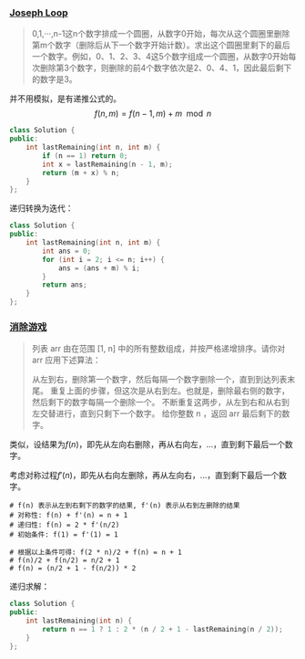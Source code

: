 ### [Joseph Loop](https://leetcode-cn.com/problems/yuan-quan-zhong-zui-hou-sheng-xia-de-shu-zi-lcof/)

> 0,1,···,n-1这n个数字排成一个圆圈，从数字0开始，每次从这个圆圈里删除第m个数字（删除后从下一个数字开始计数）。求出这个圆圈里剩下的最后一个数字。例如，0、1、2、3、4这5个数字组成一个圆圈，从数字0开始每次删除第3个数字，则删除的前4个数字依次是2、0、4、1，因此最后剩下的数字是3。

并不用模拟，是有递推公式的。
$$
f(n, m) = f(n-1, m) + m \mod n
$$

```cpp
class Solution {
public:
    int lastRemaining(int n, int m) {
        if (n == 1) return 0;
        int x = lastRemaining(n - 1, m);
        return (m + x) % n;
    }
};
```

递归转换为迭代：

```cpp
class Solution {
public:
    int lastRemaining(int n, int m) {
        int ans = 0;
        for (int i = 2; i <= n; i++) {
            ans = (ans + m) % i;
        }
        return ans;
    }
};
```



### [消除游戏](https://leetcode-cn.com/problems/elimination-game/)

> 列表 arr 由在范围 [1, n] 中的所有整数组成，并按严格递增排序。请你对 arr 应用下述算法：
>
> 从左到右，删除第一个数字，然后每隔一个数字删除一个，直到到达列表末尾。
> 重复上面的步骤，但这次是从右到左。也就是，删除最右侧的数字，然后剩下的数字每隔一个删除一个。
> 不断重复这两步，从左到右和从右到左交替进行，直到只剩下一个数字。
> 给你整数 n ，返回 arr 最后剩下的数字。

类似，设结果为$f(n)$，即先从左向右删除，再从右向左，...，直到剩下最后一个数字。

考虑对称过程$f'(n)$，即先从右向左删除，再从左向右，...，直到剩下最后一个数字。

```
# f(n) 表示从左到右剩下的数字的结果, f'(n) 表示从右到左删除的结果
# 对称性: f(n) + f'(n) = n + 1
# 递归性: f(n) = 2 * f'(n/2)
# 初始条件: f(1) = f'(1) = 1

# 根据以上条件可得: f(2 * n)/2 + f(n) = n + 1
# f(n)/2 + f(n/2) = n/2 + 1
# f(n) = (n/2 + 1 - f(n/2)) * 2
```

递归求解：

```cpp
class Solution {
public:
    int lastRemaining(int n) {
        return n == 1 ? 1 : 2 * (n / 2 + 1 - lastRemaining(n / 2));
    }
};
```

